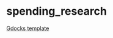 # spending_research
[Gdocks template](https://flinkfeltm.github.io/spending_research/Studierangbank.html)